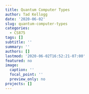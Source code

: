```yaml
---
title: Quantum Computer Types
author: Tad Kellogg
date: '2020-06-02'
slug: quantum-computer-types
categories:
  - CS875
tags: []
subtitle: ''
summary: ''
authors: []
lastmod: '2020-06-02T16:52:21-07:00'
featured: no
image:
  caption: ''
  focal_point: ''
  preview_only: no
projects: []
---
```

